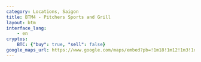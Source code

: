 ```yaml
---
category: Locations, Saigon
title: BTM4 - Pitchers Sports and Grill
layout: btm
interface_lang:
    - en
cryptos:
    BTC: {"buy": true, "sell": false}
google_maps_url: https://www.google.com/maps/embed?pb=!1m18!1m12!1m3!1d3920.1998437376587!2d106.72497591524683!3d10.719063892360484!2m3!1f0!2f0!3f0!3m2!1i1024!2i768!4f13.1!3m3!1m2!1s0x3175255ef09b039b%3A0x212b7b8e715e012b!2sPitchers%20Sports%20and%20Grill!5e0!3m2!1sen!2s!4v1569992830697!5m2!1sen!2s
---
```

